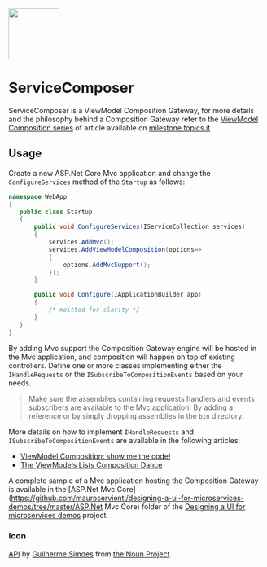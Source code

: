 <img src="assets/ServiceComposer.png" width="100" />

# ServiceComposer

ServiceComposer is a ViewModel Composition Gateway, for more details and the philosophy behind a Composition Gateway refer to the [ViewModel Composition series](https://milestone.topics.it/categories/view-model-composition) of article available on [milestone.topics.it](https://milestone.topics.it/)

 ## Usage

Create a new ASP.Net Core Mvc application and change the `ConfigureServices` method of the `Startup` as follows:

 ```csharp
 namespace WebApp
{
    public class Startup
    {
        public void ConfigureServices(IServiceCollection services)
        {
            services.AddMvc();
            services.AddViewModelComposition(options=>
            {
                options.AddMvcSupport();
            });
        }

        public void Configure(IApplicationBuilder app)
        {
            /* moitted for clarity */
        }
    }
}
 ```

By adding Mvc support the Composition Gateway engine will be hosted in the Mvc application, and composition will happen on top of existing controllers. Define one or more classes implementing either the `IHandleRequests` or the `ISubscribeToCompositionEvents` based on your needs.

> Make sure the assemblies containing requests handlers and events subscribers are available to the Mvc application. By adding a reference or by simply dropping assemblies in the `bin` directory.

More details on how to implement `IHandleRequests` and `ISubscribeToCompositionEvents` are available in the following articles:

- [ViewModel Composition: show me the code!](https://milestone.topics.it/view-model-composition/2019/03/06/viewmodel-composition-show-me-the-code.html)
- [The ViewModels Lists Composition Dance](https://milestone.topics.it/view-model-composition/2019/03/21/the-viewmodels-lists-composition-dance.html)

A complete sample of a Mvc application hosting the Composition Gateway is available in the [ASP.Net Mvc Core](https://github.com/mauroservienti/designing-a-ui-for-microservices-demos/tree/master/ASP.Net Mvc Core) folder of the [Designing a UI for microservices demos](https://github.com/mauroservienti/designing-a-ui-for-microservices-demos/) project.

### Icon

[API](‪https://thenounproject.com/term/api/883169‬) by [Guilherme Simoes](https://thenounproject.com/uberux/) from [the Noun Project](https://thenounproject.com/).
